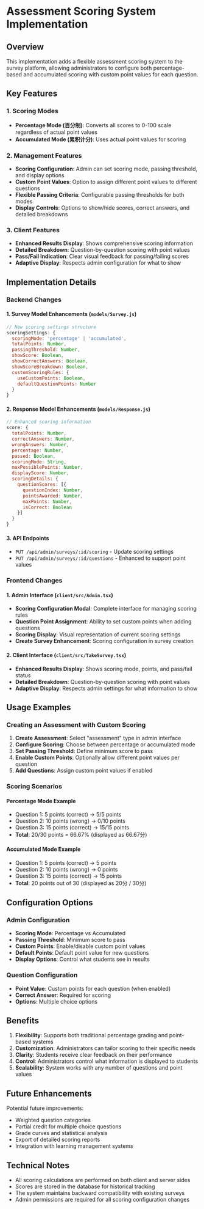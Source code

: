 # Assessment Scoring System Implementation

## Overview
This implementation adds a flexible assessment scoring system to the survey platform, allowing administrators to configure both percentage-based and accumulated scoring with custom point values for each question.

## Key Features

### 1. Scoring Modes
- **Percentage Mode (百分制)**: Converts all scores to 0-100 scale regardless of actual point values
- **Accumulated Mode (累积计分)**: Uses actual point values for scoring

### 2. Management Features
- **Scoring Configuration**: Admin can set scoring mode, passing threshold, and display options
- **Custom Point Values**: Option to assign different point values to different questions
- **Flexible Passing Criteria**: Configurable passing thresholds for both modes
- **Display Controls**: Options to show/hide scores, correct answers, and detailed breakdowns

### 3. Client Features
- **Enhanced Results Display**: Shows comprehensive scoring information
- **Detailed Breakdown**: Question-by-question scoring with point values
- **Pass/Fail Indication**: Clear visual feedback for passing/failing scores
- **Adaptive Display**: Respects admin configuration for what to show

## Implementation Details

### Backend Changes

#### 1. Survey Model Enhancements (`models/Survey.js`)
```javascript
// New scoring settings structure
scoringSettings: {
  scoringMode: 'percentage' | 'accumulated',
  totalPoints: Number,
  passingThreshold: Number,
  showScore: Boolean,
  showCorrectAnswers: Boolean,
  showScoreBreakdown: Boolean,
  customScoringRules: {
    useCustomPoints: Boolean,
    defaultQuestionPoints: Number
  }
}
```

#### 2. Response Model Enhancements (`models/Response.js`)
```javascript
// Enhanced scoring information
score: {
  totalPoints: Number,
  correctAnswers: Number,
  wrongAnswers: Number,
  percentage: Number,
  passed: Boolean,
  scoringMode: String,
  maxPossiblePoints: Number,
  displayScore: Number,
  scoringDetails: {
    questionScores: [{
      questionIndex: Number,
      pointsAwarded: Number,
      maxPoints: Number,
      isCorrect: Boolean
    }]
  }
}
```

#### 3. API Endpoints
- `PUT /api/admin/surveys/:id/scoring` - Update scoring settings
- `PUT /api/admin/surveys/:id/questions` - Enhanced to support point values

### Frontend Changes

#### 1. Admin Interface (`client/src/Admin.tsx`)
- **Scoring Configuration Modal**: Complete interface for managing scoring rules
- **Question Point Assignment**: Ability to set custom points when adding questions
- **Scoring Display**: Visual representation of current scoring settings
- **Create Survey Enhancement**: Scoring configuration in survey creation

#### 2. Client Interface (`client/src/TakeSurvey.tsx`)
- **Enhanced Results Display**: Shows scoring mode, points, and pass/fail status
- **Detailed Breakdown**: Question-by-question scoring with point values
- **Adaptive Display**: Respects admin settings for what information to show

## Usage Examples

### Creating an Assessment with Custom Scoring

1. **Create Assessment**: Select "assessment" type in admin interface
2. **Configure Scoring**: Choose between percentage or accumulated mode
3. **Set Passing Threshold**: Define minimum score to pass
4. **Enable Custom Points**: Optionally allow different point values per question
5. **Add Questions**: Assign custom point values if enabled

### Scoring Scenarios

#### Percentage Mode Example
- Question 1: 5 points (correct) → 5/5 points
- Question 2: 10 points (wrong) → 0/10 points
- Question 3: 15 points (correct) → 15/15 points
- **Total**: 20/30 points = 66.67% (displayed as 66.67分)

#### Accumulated Mode Example
- Question 1: 5 points (correct) → 5 points
- Question 2: 10 points (wrong) → 0 points
- Question 3: 15 points (correct) → 15 points
- **Total**: 20 points out of 30 (displayed as 20分 / 30分)

## Configuration Options

### Admin Configuration
- **Scoring Mode**: Percentage vs Accumulated
- **Passing Threshold**: Minimum score to pass
- **Custom Points**: Enable/disable custom point values
- **Default Points**: Default point value for new questions
- **Display Options**: Control what students see in results

### Question Configuration
- **Point Value**: Custom points for each question (when enabled)
- **Correct Answer**: Required for scoring
- **Options**: Multiple choice options

## Benefits

1. **Flexibility**: Supports both traditional percentage grading and point-based systems
2. **Customization**: Administrators can tailor scoring to their specific needs
3. **Clarity**: Students receive clear feedback on their performance
4. **Control**: Administrators control what information is displayed to students
5. **Scalability**: System works with any number of questions and point values

## Future Enhancements

Potential future improvements:
- Weighted question categories
- Partial credit for multiple choice questions
- Grade curves and statistical analysis
- Export of detailed scoring reports
- Integration with learning management systems

## Technical Notes

- All scoring calculations are performed on both client and server sides
- Scores are stored in the database for historical tracking
- The system maintains backward compatibility with existing surveys
- Admin permissions are required for all scoring configuration changes